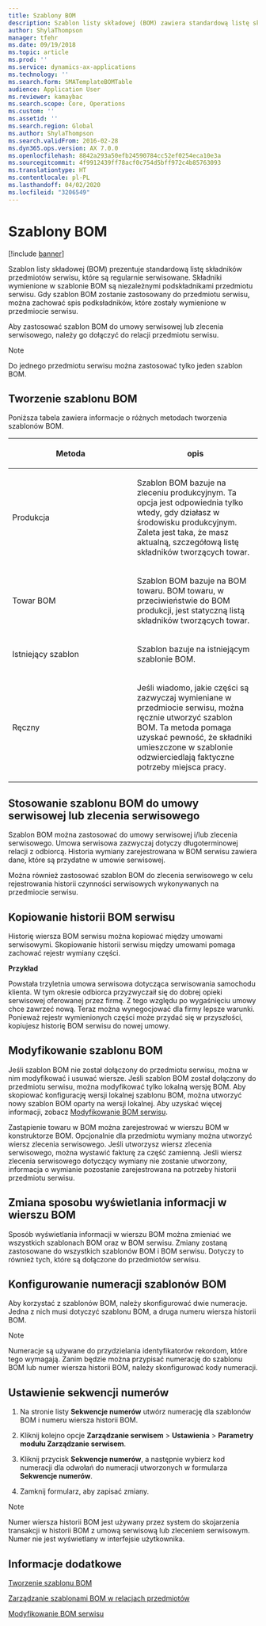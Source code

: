 ```yaml
---
title: Szablony BOM
description: Szablon listy składowej (BOM) zawiera standardową listę składników przedmiotów serwisu, które są regularnie serwisowane.
author: ShylaThompson
manager: tfehr
ms.date: 09/19/2018
ms.topic: article
ms.prod: ''
ms.service: dynamics-ax-applications
ms.technology: ''
ms.search.form: SMATemplateBOMTable
audience: Application User
ms.reviewer: kamaybac
ms.search.scope: Core, Operations
ms.custom: ''
ms.assetid: ''
ms.search.region: Global
ms.author: ShylaThompson
ms.search.validFrom: 2016-02-28
ms.dyn365.ops.version: AX 7.0.0
ms.openlocfilehash: 8842a293a50efb24590784cc52ef0254eca10e3a
ms.sourcegitcommit: 4f9912439ff78acf0c754d5bff972c4b85763093
ms.translationtype: HT
ms.contentlocale: pl-PL
ms.lasthandoff: 04/02/2020
ms.locfileid: "3206549"
---
```

# <a name="template-boms"></a>Szablony BOM    

[!include [banner](../includes/banner.md)]


Szablon listy składowej (BOM) prezentuje standardową listę składników przedmiotów serwisu, które są regularnie serwisowane. Składniki wymienione w szablonie BOM są niezależnymi podskładnikami przedmiotu serwisu. Gdy szablon BOM zostanie zastosowany do przedmiotu serwisu, można zachować spis podksładników, które zostały wymienione w przedmiocie serwisu.

Aby zastosować szablon BOM do umowy serwisowej lub zlecenia serwisowego, należy go dołączyć do relacji przedmiotu serwisu.


> [!NOTE]
> <P>Do jednego przedmiotu serwisu można zastosować tylko jeden szablon BOM.</P>

## <a name="create-a-template-bom"></a>Tworzenie szablonu BOM

Poniższa tabela zawiera informacje o różnych metodach tworzenia szablonów BOM.

<table>
<colgroup>
<col style="width: 50%" />
<col style="width: 50%" />
</colgroup>
<thead>
<tr class="header">
<th><p>Metoda</p></th>
<th><p>opis</p></th>
</tr>
</thead>
<tbody>
<tr class="odd">
<td><p>Produkcja</p></td>
<td><p>Szablon BOM bazuje na zleceniu produkcyjnym. Ta opcja jest odpowiednia tylko wtedy, gdy działasz w środowisku produkcyjnym. Zaleta jest taka, że masz aktualną, szczegółową listę składników tworzących towar.</p></td>
</tr>
<tr class="even">
<td><p>Towar BOM</p></td>
<td><p>Szablon BOM bazuje na BOM towaru. BOM towaru, w przeciwieństwie do BOM produkcji, jest statyczną listą składników tworzących towar.</p></td>
</tr>
<tr class="odd">
<td><p>Istniejący szablon</p></td>
<td><p>Szablon bazuje na istniejącym szablonie BOM.</p></td>
</tr>
<tr class="even">
<td><p>Ręczny</p></td>
<td><p>Jeśli wiadomo, jakie części są zazwyczaj wymieniane w przedmiocie serwisu, można ręcznie utworzyć szablon BOM. Ta metoda pomaga uzyskać pewność, że składniki umieszczone w szablonie odzwierciedlają faktyczne potrzeby miejsca pracy.</p></td>
</tr>
</tbody>
</table>


## <a name="apply-the-template-bom-to-a-service-agreement-or-service-order"></a>Stosowanie szablonu BOM do umowy serwisowej lub zlecenia serwisowego

Szablon BOM można zastosować do umowy serwisowej i/lub zlecenia serwisowego. Umowa serwisowa zazwyczaj dotyczy długoterminowej relacji z odbiorcą. Historia wymiany zarejestrowana w BOM serwisu zawiera dane, które są przydatne w umowie serwisowej.

Można również zastosować szablon BOM do zlecenia serwisowego w celu rejestrowania historii czynności serwisowych wykonywanych na przedmiocie serwisu.

## <a name="copy-the-history-of-a-service-bom"></a>Kopiowanie historii BOM serwisu

Historię wiersza BOM serwisu można kopiować między umowami serwisowymi. Skopiowanie historii serwisu między umowami pomaga zachować rejestr wymiany części.

**Przykład**

Powstała trzyletnia umowa serwisowa dotycząca serwisowania samochodu klienta. W tym okresie odbiorca przyzwyczaił się do dobrej opieki serwisowej oferowanej przez firmę. Z tego względu po wygaśnięciu umowy chce zawrzeć nową. Teraz można wynegocjować dla firmy lepsze warunki. Ponieważ rejestr wymienionych części może przydać się w przyszłości, kopiujesz historię BOM serwisu do nowej umowy.

## <a name="modify-the-template-bom"></a>Modyfikowanie szablonu BOM

Jeśli szablon BOM nie został dołączony do przedmiotu serwisu, można w nim modyfikować i usuwać wiersze. Jeśli szablon BOM został dołączony do przedmiotu serwisu, można modyfikować tylko lokalną wersję BOM. Aby skopiować konfigurację wersji lokalnej szablonu BOM, można utworzyć nowy szablon BOM oparty na wersji lokalnej. Aby uzyskać więcej informacji, zobacz [Modyfikowanie BOM serwisu](modify-service-bom.md).

Zastąpienie towaru w BOM można zarejestrować w wierszu BOM w konstruktorze BOM. Opcjonalnie dla przedmiotu wymiany można utworzyć wiersz zlecenia serwisowego. Jeśli utworzysz wiersz zlecenia serwisowego, można wystawić fakturę za część zamienną. Jeśli wiersz zlecenia serwisowego dotyczący wymiany nie zostanie utworzony, informacja o wymianie pozostanie zarejestrowana na potrzeby historii przedmiotu serwisu.

## <a name="change-how-information-on-the-bom-line-is-displayed"></a>Zmiana sposobu wyświetlania informacji w wierszu BOM

Sposób wyświetlania informacji w wierszu BOM można zmieniać we wszystkich szablonach BOM oraz w BOM serwisu. Zmiany zostaną zastosowane do wszystkich szablonów BOM i BOM serwisu. Dotyczy to również tych, które są dołączone do przedmiotów serwisu.

## <a name="set-up-number-sequences-for-template-boms"></a>Konfigurowanie numeracji szablonów BOM

Aby korzystać z szablonów BOM, należy skonfigurować dwie numeracje. Jedna z nich musi dotyczyć szablonu BOM, a druga numeru wiersza historii BOM.


> [!NOTE]
> <P>Numeracje są używane do przydzielania identyfikatorów rekordom, które tego wymagają. Zanim będzie można przypisać numerację do szablonu BOM lub numer wiersza historii BOM, należy skonfigurować kody numeracji.</P>


## <a name="set-up-number-sequences"></a>Ustawienie sekwencji numerów

1.  Na stronie listy **Sekwencje numerów** utwórz numerację dla szablonów BOM i numeru wiersza historii BOM. 

2.  Kliknij kolejno opcje **Zarządzanie serwisem** \> **Ustawienia** \> **Parametry modułu Zarządzanie serwisem**.

3.  Kliknij przycisk **Sekwencje numerów**, a następnie wybierz kod numeracji dla odwołań do numeracji utworzonych w formularza **Sekwencje numerów**.

4.  Zamknij formularz, aby zapisać zmiany.


> [!NOTE]
> <P>Numer wiersza historii BOM jest używany przez system do skojarzenia transakcji w historii BOM z umową serwisową lub zleceniem serwisowym. Numer nie jest wyświetlany w interfejsie użytkownika.</P>



## <a name="see-also"></a>Informacje dodatkowe

[Tworzenie szablonu BOM](create-template-bom.md)

[Zarządzanie szablonami BOM w relacjach przedmiotów](manage-template-boms-on-object-relations.md)

[Modyfikowanie BOM serwisu](modify-service-bom.md)

 


